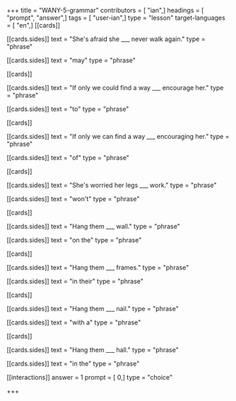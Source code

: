 +++
title = "WANY-5-grammar"
contributors = [ "ian",]
headings = [ "prompt", "answer",]
tags = [ "user-ian",]
type = "lesson"
target-languages = [ "en",]
[[cards]]

[[cards.sides]]
text = "She's afraid she ___ never walk again."
type = "phrase"

[[cards.sides]]
text = "may"
type = "phrase"

[[cards]]

[[cards.sides]]
text = "If only we could find a way ___ encourage her."
type = "phrase"

[[cards.sides]]
text = "to"
type = "phrase"

[[cards]]

[[cards.sides]]
text = "If only we can find a way ___ encouraging her."
type = "phrase"

[[cards.sides]]
text = "of"
type = "phrase"

[[cards]]

[[cards.sides]]
text = "She's worried her legs ___ work."
type = "phrase"

[[cards.sides]]
text = "won't"
type = "phrase"

[[cards]]

[[cards.sides]]
text = "Hang them ___ wall."
type = "phrase"

[[cards.sides]]
text = "on the"
type = "phrase"

[[cards]]

[[cards.sides]]
text = "Hang them ___ frames."
type = "phrase"

[[cards.sides]]
text = "in their"
type = "phrase"

[[cards]]

[[cards.sides]]
text = "Hang them ___ nail."
type = "phrase"

[[cards.sides]]
text = "with a"
type = "phrase"

[[cards]]

[[cards.sides]]
text = "Hang them ___ hall."
type = "phrase"

[[cards.sides]]
text = "in the"
type = "phrase"

[[interactions]]
answer = 1
prompt = [ 0,]
type = "choice"

+++
